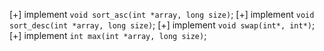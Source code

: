 [+] implement `void sort_asc(int *array, long size)`;
[+] implement `void sort_desc(int *array, long size)`;
[+] implement `void swap(int*, int*)`;
[+] implement `int max(int *array, long size)`;

